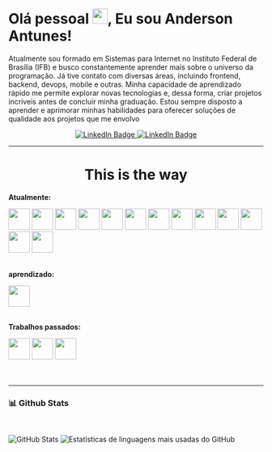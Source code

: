 <!--
**anderlim/anderlim** is a ✨ _special_ ✨ repository because its `README.md` (this file) appears on your GitHub profile.

Here are some ideas to get you started:

- 🔭 I’m currently working on ...
- 🌱 I’m currently learning ...
- 👯 I’m looking to collaborate on ...
- 🤔 I’m looking for help with ...
- 💬 Ask me about ...
- 📫 How to reach me: ...
- 😄 Pronouns: ...
- ⚡ Fun fact: ...
-->

<link rel="stylesheet" href="https://cdn.jsdelivr.net/gh/devicons/devicon@v2.15.1/devicon.min.css">

# Olá pessoal <img src="https://media.giphy.com/media/hvRJCLFzcasrR4ia7z/giphy.gif" width="30px"/>, Eu sou Anderson Antunes!

Atualmente sou formado em Sistemas para Internet no Instituto Federal de Brasília (IFB) e busco constantemente aprender mais sobre o universo da programação. Já tive contato com diversas áreas, incluindo frontend, backend, devops, mobile e outras. Minha capacidade de aprendizado rápido me permite explorar novas tecnologias e, dessa forma, criar projetos incríveis antes de concluir minha graduação. Estou sempre disposto a aprender e aprimorar minhas habilidades para oferecer soluções de qualidade aos projetos que me envolvo

<div align="center">
  <a href="https://www.linkedin.com/in/anderson-antunes-1628311ab/" target="_blank">
    <img src="https://img.shields.io/badge/LinkedIn-0077B5?style=for-the-badge&logo=linkedin&logoColor=white" alt="LinkedIn Badge">
  </a>
  <a href="https://www.instagram.com/anderson19lim/" target="_blank">
    <img src="https://img.shields.io/badge/Instagram-E4405F?style=for-the-badge&logo=instagram&logoColor=white" alt="LinkedIn Badge">
  </a>
</div>
  
---

<h1 align="center">This is the way</h1>

**Atualmente:**
<div>
  <img height ="42px" src="https://cdn.jsdelivr.net/gh/devicons/devicon/icons/javascript/javascript-original.svg" />
  <img height ="42px" src="https://cdn.jsdelivr.net/gh/devicons/devicon/icons/git/git-original.svg" />
  <img height ="42px" src="https://cdn.jsdelivr.net/gh/devicons/devicon/icons/bootstrap/bootstrap-original-wordmark.svg" />
  <img height ="42px" src="https://cdn.jsdelivr.net/gh/devicons/devicon/icons/html5/html5-original-wordmark.svg" />
  <img height ="42px" src="https://cdn.jsdelivr.net/gh/devicons/devicon/icons/vscode/vscode-original.svg" />
  <img height ="42px" src="https://cdn.jsdelivr.net/gh/devicons/devicon/icons/css3/css3-original-wordmark.svg" />
  <img height ="42px" src="https://cdn.jsdelivr.net/gh/devicons/devicon/icons/figma/figma-original.svg" />
  <img height ="42px" src="https://cdn.jsdelivr.net/gh/devicons/devicon/icons/jquery/jquery-original.svg" />
  <img height ="42px" src="https://cdn.jsdelivr.net/gh/devicons/devicon/icons/nodejs/nodejs-original.svg" />
  <img height ="42px" src="https://cdn.jsdelivr.net/gh/devicons/devicon/icons/flutter/flutter-original.svg" />
  <img height ="42px" src="https://cdn.jsdelivr.net/gh/devicons/devicon/icons/xcode/xcode-original.svg" />
  <img height ="42px" src="https://cdn.jsdelivr.net/gh/devicons/devicon/icons/androidstudio/androidstudio-original.svg" />
  <img height ="42px" src="https://cdn.jsdelivr.net/gh/devicons/devicon/icons/dart/dart-original-wordmark.svg" />
  
  
</div>
<br>

**aprendizado:**

<div>
  <img height ="42px" src="https://cdn.jsdelivr.net/gh/devicons/devicon/icons/mysql/mysql-original-wordmark.svg" />
  
</div>
<br>

**Trabalhos passados:**

<div>
  <img height ="42px" src="https://cdn.jsdelivr.net/gh/devicons/devicon/icons/java/java-original.svg" />
  <img height ="42px" src="https://cdn.jsdelivr.net/gh/devicons/devicon/icons/mongodb/mongodb-original-wordmark.svg" />
  <img height ="42px" src="https://cdn.jsdelivr.net/gh/devicons/devicon/icons/python/python-original.svg" />
</div>
<br>
<br>
  
---


### 📊 Github Stats
<br>
  
  ![GitHub Stats](https://github-readme-stats.vercel.app/api?username=anderlim&count_private=true&show_icons=true&theme=dracula)
  ![Estatísticas de linguagens mais usadas do GitHub](https://github-readme-stats.vercel.app/api/top-langs/?username=anderlim&layout=compact&count_private=true&show_icons=true&theme=dracula&langs_count=16)
  

